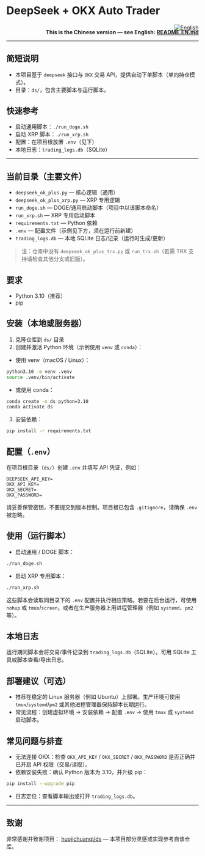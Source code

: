 <h1 id="chinese">DeepSeek + OKX Auto Trader</h1>

<p style="text-align:right">
  <a href="./README.EN.md"><img alt="English" src="https://img.shields.io/badge/English-EN-6c757d.svg?style=flat-square"></a>
</p>

<!-- English note: make the bilingual link more prominent -->
<p style="text-align:right; margin-top:-1.2rem;">
  <strong>This is the Chinese version — see English: <a href="./README.EN.md">README.EN.md</a></strong>
</p>

---

## 简短说明
- 本项目基于 `deepseek` 接口与 `OKX` 交易 API，提供自动下单脚本（单向持仓模式）。
- 目录：`ds/`，包含主要脚本与运行脚本。

## 快速参考
- 启动通用脚本：`./run_doge.sh`
- 启动 XRP 脚本：`./run_xrp.sh`
- 配置：在项目根放置 `.env`（见下）
- 本地日志：`trading_logs.db`（SQLite）

---

## 当前目录（主要文件）
- `deepseek_ok_plus.py` — 核心逻辑（通用）
- `deepseek_ok_plus_xrp.py` — XRP 专用逻辑
- `run_doge.sh` — DOGE/通用启动脚本（项目中以该脚本命名）
- `run_xrp.sh` — XRP 专用启动脚本
- `requirements.txt` — Python 依赖
- `.env` — 配置文件（示例见下方，须在运行前新建）
- `trading_logs.db` — 本地 SQLite 日志/记录（运行时生成/更新）

> 注：仓库中没有 `deepseek_ok_plus_trx.py` 或 `run_trx.sh`（若需 TRX 支持请检查其他分支或旧版）。

## 要求
- Python 3.10（推荐）
- pip

## 安装（本地或服务器）
1. 克隆仓库到 `ds/` 目录
2. 创建并激活 Python 环境（示例使用 `venv` 或 `conda`）：

- 使用 venv（macOS / Linux）：

```bash
python3.10 -m venv .venv
source .venv/bin/activate
```

- 或使用 conda：

```bash
conda create -n ds python=3.10
conda activate ds
```

3. 安装依赖：

```bash
pip install -r requirements.txt
```

## 配置（`.env`）
在项目根目录（`ds/`）创建 `.env` 并填写 API 凭证，例如：

```
DEEPSEEK_API_KEY=
OKX_API_KEY=
OKX_SECRET=
OKX_PASSWORD=
```

请妥善保管密钥，不要提交到版本控制。项目根已包含 `.gitignore`，请确保 `.env` 被忽略。

## 使用（运行脚本）
- 启动通用 / DOGE 脚本：

```bash
./run_doge.sh
```

- 启动 XRP 专用脚本：

```bash
./run_xrp.sh
```

这些脚本会读取同目录下的 `.env` 配置并执行相应策略。若要在后台运行，可使用 `nohup` 或 `tmux`/`screen`，或者在生产服务器上用进程管理器（例如 `systemd`、`pm2` 等）。

## 本地日志
运行期间脚本会将交易/事件记录到 `trading_logs.db`（SQLite）。可用 SQLite 工具或脚本查看/导出日志。

## 部署建议（可选）
- 推荐在稳定的 Linux 服务器（例如 Ubuntu）上部署。生产环境可使用 `tmux`/`systemd`/`pm2` 或其他进程管理器保持脚本长期运行。
- 常见流程：创建虚拟环境 → 安装依赖 → 配置 `.env` → 使用 `tmux` 或 `systemd` 启动脚本。

## 常见问题与排查
- 无法连接 OKX：检查 `OKX_API_KEY` / `OKX_SECRET` / `OKX_PASSWORD` 是否正确并已开启 API 权限（交易/读取）。
- 依赖安装失败：确认 Python 版本为 3.10，并升级 pip：

```bash
pip install --upgrade pip
```

- 日志定位：查看脚本输出或打开 `trading_logs.db`。

---

<!-- English content moved to README.EN.md -->

## 致谢
非常感谢并致谢项目： [huojichuanqi/ds](https://github.com/huojichuanqi/ds) — 本项目部分灵感或实现参考自该仓库。
